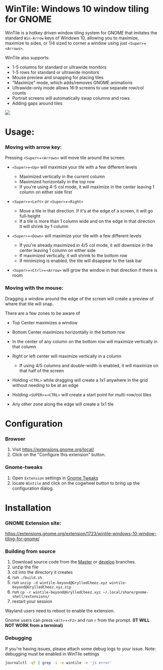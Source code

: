 # WinTile: Windows 10 window tiling for GNOME
WinTile is a hotkey driven window tiling system for GNOME that imitates the
standard `Win-Arrow` keys of Windows 10, allowing you to maximize, maximize
to sides, or 1/4 sized to corner a window using just `<Super>`+`<Arrows>`.

WinTile also supports:
- 1-5 columns for standard or ultrawide monitors
- 1-5 rows for standard or ultrawide monitors
- Mouse preview and snapping for placing tiles
- "Maximize" mode, which adds/removes GNOME animations
- Ultrawide-only mode allows 16:9 screens to use separate row/col counts
- Portrait screens will automatically swap columns and rows
- Adding gaps around tiles

<img src='demo.gif'>

# Usage:
### Moving with arrow key:
Pressing `<Super>`+`<Arrows>` will move tile around the screen.
- `<Super>`+`<Up>` will maximize your tile with a few different levels
	- Maximized vertically in the current column
	- Maximized horizontally in the top row
	- If you're using 4-5 col mode, it will maximize in the center leaving 1 column on either side first

- `<Super>`+`<Left>` or `<Super>`+`<Right>`
	- Move a tile in that direction. If it's at the edge of a screen, it will go full-height
	- If a tile is more than 1 column wide and on the edge in that direction
 it will shrink by 1 column

- `<Super>`+`<Down>` will maximize your tile with a few different levels
	- If you're already maximized in 4/5 col mode, it will downsize in the center leaving 1 column on either side
	- If maximized vertically, it will shrink to the bottom row
	- If minimizing is enabled, the tile will disappear to the task bar

- `<Super>`+`<Ctrl>`+`<Arrow>` will grow the window in that direction if there is room

### Moving with the mouse:
Dragging a window around the edge of the screen will create a preview of
where that tile will snap.

There are a few zones to be aware of
- Top Center maximizes a window
- Bottom Center maximizes horizontally in the bottom row
- In the center of any column on the bottom row will maximize vertically in that column
- Right or left center will maximize vertically in a column
    - If using 4/5 columns and double-width is enabled, it will maximize on that half of the screen

- Holding `<CTRL>` while dragging will create a 1x1 anywhere in the grid without needing to be at an edge
- Holding `<SUPER>`+`<CTRL>` will create a start point for multi-row/col tiles
- Any other zone along the edge will create a 1x1 tile


# Configuration
### Browser
1. Visit https://extensions.gnome.org/local/
1. Click on the "Configure this extension" button.

### Gnome-tweaks
1. Open `Extension` settings in [Gnome Tweaks](https://gitlab.gnome.org/GNOME/gnome-tweaks)
1. locate `Wintile` and click on the cogwheel button to bring up the configuration dialog.


# Installation
### GNOME Extension site:
https://extensions.gnome.org/extension/1723/wintile-windows-10-window-tiling-for-gnome/

### Building from source
1. Download source code from the [Master](https://github.com/Fmstrat/wintile/archive/refs/heads/master.zip) or [develop](https://github.com/Fmstrat/wintile/archive/refs/heads/develop.zip) branches.
1. unzip the file
1. cd into the directory it creates
1. run `./build.sh`
1. run `unzip -d wintile-beyond@GrylledCheez.xyz wintile-beyond@GrylledCheez.xyz.zip`
1. run `cp -r wintile-beyond@GrylledCheez.xyz ~/.local/share/gnome-shell/extensions/`
1. restart your session

Wayland users need to reboot to enable the extension.

Gnome users can press `<Alt>`+`<F2>` and run `r` from the prompt. **(IT WILL NOT WORK from a terminal)**

### Debugging
If you're having issues, please attach some debug logs to your issue. 
Note: debugging must be enabled in WinTile settings

```bash
journalctl -qf | grep -i -e wintile -e 'js error'
```
